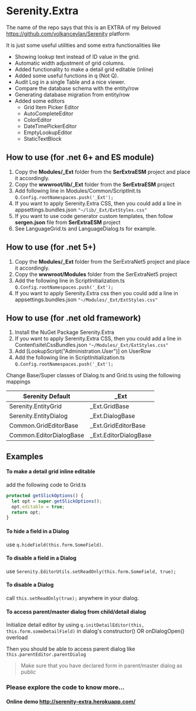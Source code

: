 # Serenity.Extra

The name of the repo says that this is an EXTRA of my Beloved https://github.com/volkanceylan/Serenity platform

It is just some useful utilities and some extra functionalities like 
- Showing lookup text instead of ID value in the grid.
- Automatic width adjustment of grid columns.
- Added functionality to make a detail grid editable (inline)
- Added some useful functions in q (Not Q).
- Audit Log in a single Table and a nice viewer.
- Compare the database schema with the entity/row
- Generating database migration from entity/row
- Added some editors
   - Grid Item Picker Editor
   - AutoCompleteEditor
   - ColorEditor
   - DateTimePickerEditor
   - EmptyLookupEditor
   - StaticTextBlock
   
## How to use (for .net 6+ and ES module)
1. Copy the **Modules/_Ext** folder from the **SerExtraESM** project and place it accordingly.
2. Copy the **wwwroot/lib/_Ext** folder from the **SerExtraESM** project
3. Add following line in Modules/Common/ScriptInit.ts `Q.Config.rootNamespaces.push('_Ext');`
4. If you want to apply Serenity.Extra CSS, then you could add a line in appsettings.bundles.json
`"~/lib/_Ext/ExtStyles.css"`
5. If you want to use code generator custom templates, then follow **sergen.json** file from **SerExtraESM** project
6. See LanguageGrid.ts and LanguageDialog.ts for example.

## How to use (for .net 5+)
1. Copy the **Modules/_Ext** folder from the SerExtraNet5 project and place it accordingly.
2. Copy the **wwwroot/Modules** folder from the SerExtraNet5 project
3. Add the following line in ScriptInitialization.ts `Q.Config.rootNamespaces.push('_Ext');`
4. If you want to apply Serenity.Extra css then you could add a line in appsettings.bundles.json
`"~/Modules/_Ext/ExtStyles.css"`

## How to use (for .net old framework)
1. Install the NuGet Package Serenity.Extra
4. If you want to apply Serenity.Extra CSS, then you could add a line in Content\site\CssBundles.json
`"~/Modules/_Ext/ExtStyles.css"`
5. Add [LookupScript("Administration.User")] on UserRow
6. Add the following line in ScriptInitialization.ts
```Q.Config.rootNamespaces.push('_Ext');```

Change Base/Super classes of Dialog.ts and Grid.ts using the following mappings

Serenity Default  |  _Ext
------------ | -------------
Serenity.EntityGrid | _Ext.GridBase
Serenity.EntityDialog | _Ext.DialogBase
Common.GridEditorBase | _Ext.GridEditorBase
Common.EditorDialogBase | _Ext.EditorDialogBase

## Examples

  #### To make a detail grid inline editable 
  add the following code to Grid.ts
  ```TypeScript
protected getSlickOptions() {
    let opt = super.getSlickOptions();
    opt.editable = true;
    return opt;
}
```
 #### To hide a field in a Dialog 
   use `q.hideField(this.form.SomeField)`.
   
 #### To disable a field in a Dialog 
   use `Serenity.EditorUtils.setReadOnly(this.form.SomeField, true);`
   
 #### To disable a Dialog 
   call `this.setReadOnly(true);` anywhere in your dialog.
   
 #### To access parent/master dialog from child/detail dialog
   Initialize detail editor by using `q.initDetailEditor(this, this.form.someDetailField)` in dialog's constructor() OR onDialogOpen() overload 
   
   Then you should be able to access parent dialog like `this.parentEditor.parentDialog`
   > Make sure that you have declared form in parent/master dialog as public
 
 ### Please explore the code to know more...
 
 #### Online demo http://serenity-extra.herokuapp.com/
